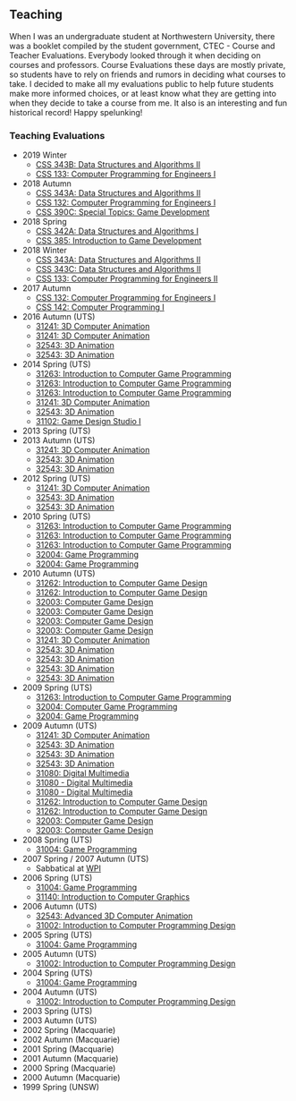 ## Teaching

When I was an undergraduate student at Northwestern University, there
was a booklet compiled by the student government, CTEC - Course and
Teacher Evaluations. Everybody looked through it when deciding on
courses and professors. Course Evaluations these days are mostly
private, so students have to rely on friends and rumors in deciding
what courses to take. I decided to make all my evaluations public to
help future students make more informed choices, or at least know what
they are getting into when they decide to take a course from me. It
also is an interesting and fun historical record! Happy spelunking!


### Teaching Evaluations

- 2019 Winter
    - [CSS 343B: Data Structures and Algorithms II](evaluations/Pisan-WI19-CSS343B.pdf)
    - [CSS 133: Computer Programming for Engineers I](evaluations/Pisan-WI19-CSS133A.pdf)
- 2018 Autumn
   - [CSS 343A: Data Structures and Algorithms II](evaluations/Pisan-AU18-CSS343A.pdf)
   - [CSS 132: Computer Programming for Engineers I](evaluations/Pisan-AU18-CSS132A.pdf)
   - [CSS 390C: Special Topics: Game Development](evaluations/Pisan-AU18-CSS390C.pdf)
 - 2018 Spring
   - [CSS 342A: Data Structures and Algorithms I](evaluations/Pisan-SP18-CSS342A.pdf)
   - [CSS 385: Introduction to Game Development](evaluations/Pisan-SP18-CSS385A.pdf)
 - 2018 Winter
   - [CSS 343A: Data Structures and Algorithms II](evaluations/Pisan-WI18-CSS343A.pdf)
   - [CSS 343C: Data Structures and Algorithms II](evaluations/Pisan-WI18-CSS343C.pdf)
   - [CSS 133: Computer Programming for Engineers II](evaluations/Pisan-WI18-CSS133A.pdf)
 - 2017 Autumn
   - [CSS 132: Computer Programming for Engineers I](evaluations/Pisan-AU17-CSS132A.pdf)
   - [CSS 142: Computer Programming I](evaluations/Pisan-AU17-CSS142B.pdf)
 - 2016 Autumn (UTS)
   - [31241: 3D Computer Animation](evaluations/animation/2015/Individual_Report_31241-AUT-U-S-CMP1-01_114210.pdf)
   - [31241: 3D Computer Animation](evaluations/animation/2015/Individual_Report_31241-AUT-U-S-CMP1-01_118069.pdf)
   - [32543: 3D Animation](evaluations/animation/2015/Individual_Report_32543-AUT-U-S-CMP1-01_114467.pdf)
   - [32543: 3D Animation](evaluations/animation/2015/Individual_Report_32543-AUT-U-S-CMP1-01_117977.pdf)
 - 2014 Spring (UTS)
   - [31263: Introduction to Computer Game Programming](evaluations/GameProgramming/2014s2/Individual_Report_31263-SPR-U-S-CMP1-01_105047.pdf)
   - [31263: Introduction to Computer Game Programming](evaluations/GameProgramming/2014s2/Individual_Report_31263-SPR-U-S-CMP1-02_105048.pdf)
   - [31263: Introduction to Computer Game Programming](evaluations/GameProgramming/2014s2/Individual_Report_31263-SPR-U-S-LEC1-01_105049.pdf)
   - [31241: 3D Computer Animation](evaluations/animation/2014/Individual_Report_31241-AUT-U-S-CMP1-01_98232.pdf)
   - [32543: 3D Animation](evaluations/animation/2014/Individual_Report_32543-AUT-U-S-CMP1-01_98490.pdf)
   - [31102: Game Design Studio I](evaluations/GameDesignStudio/2014s1/Individual_Report_31102-AUT-U-S-LEC1-01_98227.pdf)
 - 2013 Spring (UTS)
 - 2013 Autumn (UTS)
   - [31241: 3D Computer Animation](evaluations/animation/2013/Individual_Report_31241-AUT-U-S-CMP1-01_83533.pdf)
   - [32543: 3D Animation](evaluations/animation/2013/Individual_Report_32543-AUT-U-S-CMP1-01_83791.pdf)
   - [32543: 3D Animation](evaluations/animation/2013/Individual_Report_32543-AUT-U-S-CMP1-02_83792.pdf)
 - 2012 Spring (UTS)
   - [31241: 3D Computer Animation](evaluations/animation/2012/Individual_Report_31241-AUT-U-S-CMP1-01_72964.pdf)
   - [32543: 3D Animation](evaluations/animation/2012/Individual_Report_32543-AUT-U-S-CMP1-01_73240.pdf)
   - [32543: 3D Animation](evaluations/animation/2012/Individual_Report_32543-AUT-U-S-CMP1-02_73241.pdf)
 - 2010 Spring (UTS)
   - [31263: Introduction to Computer Game Programming](evaluations/2010Spring/Individual_Report_31263-SPR-U-S-CMP1-01_51675.pdf)
   - [31263: Introduction to Computer Game Programming](evaluations/2010Spring/Individual_Report_31263-SPR-U-S-CMP1-02_51676.pdf)
   - [31263: Introduction to Computer Game Programming](evaluations/2010Spring/Individual_Report_31263-SPR-U-S-LEC1-01_51677.pdf)
   - [32004: Game Programming](evaluations/2010Spring/Individual_Report_32004-SPR-U-S-CMP1-01_56054.pdf)
   - [32004: Game Programming](evaluations/2010Spring/Individual_Report_32004-SPR-U-S-LEC1-01_51824.pdf)
 - 2010 Autumn (UTS)
   - [31262: Introduction to Computer Game Design](evaluations/gamedesign/Individual_Report_31262-AUT-U-S-CMP1-01_41869.pdf)
   - [31262: Introduction to Computer Game Design](evaluations/gamedesign/Individual_Report_31262-AUT-U-S-LEC1-01_41871.pdf)
   - [32003: Computer Game Design](evaluations/gamedesign/Individual_Report_32003-AUT-U-S-CMP1-01_42018.pdf)
   - [32003: Computer Game Design](evaluations/gamedesign/Individual_Report_32003-AUT-U-S-CMP1-02_42019.pdf)
   - [32003: Computer Game Design](evaluations/gamedesign/Individual_Report_32003-AUT-U-S-CMP1-03_42020.pdf)
   - [32003: Computer Game Design](evaluations/gamedesign/Individual_Report_32003-AUT-U-S-LEC1-01_42021.pdf)
   - [31241: 3D Computer Animation](evaluations/animation/2010/Individual_Report_31241-AUT-U-S-LEC1-01_41811.pdf)
   - [32543: 3D Animation](evaluations/animation/2010/Individual_Report_32543-AUT-U-S-CMP1-01_42097.pdf)
   - [32543: 3D Animation](evaluations/animation/2010/Individual_Report_32543-AUT-U-S-CMP1-02_42098.pdf)
   - [32543: 3D Animation](evaluations/animation/2010/Individual_Report_32543-AUT-U-S-CMP1-03_42099.pdf)
   - [32543: 3D Animation](evaluations/animation/2010/Individual_Report_32543-AUT-U-S-LEC1-01_42100.pdf)
 - 2009 Spring (UTS)
   - [31263: Introduction to Computer Game Programming](evaluations/2009Spring/Individual_Report_31263-SPR-U-S-LEC1-01_35816.pdf)
   - [32004: Computer Game Programming](evaluations/2009Spring/Individual_Report_32004-SPR-U-S-LEC1-01_35966.pdf)
   - [32004: Game Programming](evaluations/2009Autumn/gamep/Individual_Report_32004-SPR-U-S-LEC1-01_16708.pdf)
 - 2009 Autumn (UTS)
   - [31241: 3D Computer Animation](evaluations/2009Autumn/animation/Individual_Report_31241-AUT-U-S-CMP1-01_29420.pdf)
   - [32543: 3D Animation](evaluations/2009Autumn/animation/Individual_Report_32543-AUT-U-S-CMP1-01_29671.pdf)
   - [32543: 3D Animation](evaluations/2009Autumn/animation/Individual_Report_32543-AUT-U-S-CMP1-03_29673.pdf)
   - [32543: 3D Animation](evaluations/2009Autumn/animation/Individual_Report_32543-AUT-U-S-LEC1-01_29674.pdf)
   - [31080: Digital Multimedia](evaluations/2009Autumn/digimed/Individual_Report_31080-AUT-U-S-CMP1-01_29408.pdf)
   - [31080 - Digital Multimedia](evaluations/2009Autumn/digimed/Individual_Report_31080-AUT-U-S-CMP1-02_29409.pdf)
   - [31080 - Digital Multimedia](evaluations/2009Autumn/digimed/Individual_Report_31080-AUT-U-S-LEC1-01_29410.pdf)
   - [31262: Introduction to Computer Game Design](evaluations/2009Autumn/gamed/Individual_Report_31262-AUT-U-S-CMP1-01_29475.pdf)
   - [31262: Introduction to Computer Game Design](evaluations/2009Autumn/gamed/Individual_Report_31262-AUT-U-S-LEC1-01_29477.pdf)
   - [32003: Computer Game Design](evaluations/2009Autumn/gamed/Individual_Report_32003-AUT-U-S-CMP1-02_29599.pdf)
   - [32003: Computer Game Design](evaluations/2009Autumn/gamed/Individual_Report_32003-AUT-U-S-LEC1-01_29600.pdf)
 - 2008 Spring (UTS)
   - [31004: Game Programming](evaluations/2008andearlier/evaluation-gamep-Spring2008.pdf)
 - 2007 Spring / 2007 Autumn (UTS)
   - Sabbatical at [WPI](https://www.wpi.edu/">WPI)
 - 2006 Spring (UTS)
   - [31004: Game Programming](evaluations/2008andearlier/evaluation-gamep-Spring2006.pdf)
   - [31140: Introduction to Computer Graphics](evaluations/2008andearlier/evaluation-graphics-Spring2006.pdf)
 - 2006 Autumn (UTS)
   - [32543: Advanced 3D Computer Animation ](evaluations/2008andearlier/evaluation-3d-Autumn2006.pdf)
   - [31002: Introduction to Computer Programming Design](evaluations/2008andearlier/evaluation-games-Autumn2006.pdf)
 - 2005 Spring (UTS)
   - [31004: Game Programming](evaluations/2008andearlier/evaluation-gamep-Spring2005.pdf)
 - 2005 Autumn (UTS)
   - [31002: Introduction to Computer Programming Design](evaluations/2008andearlier/evaluation-games-Autumn2005.pdf)
 - 2004 Spring (UTS)
   - [31004: Game Programming](evaluations/2008andearlier/evaluation-gamep-Spring2004.pdf)
 - 2004 Autumn (UTS)
   - [31002: Introduction to Computer Programming Design](evaluations/2008andearlier/evaluation-games-Autumn2004.pdf)
 - 2003 Spring (UTS)
 - 2003 Autumn (UTS)
 - 2002 Spring (Macquarie)
 - 2002 Autumn (Macquarie)
 - 2001 Spring (Macquarie)
 - 2001 Autumn (Macquarie)
 - 2000 Spring (Macquarie)
 - 2000 Autumn (Macquarie)
 - 1999 Spring (UNSW)
